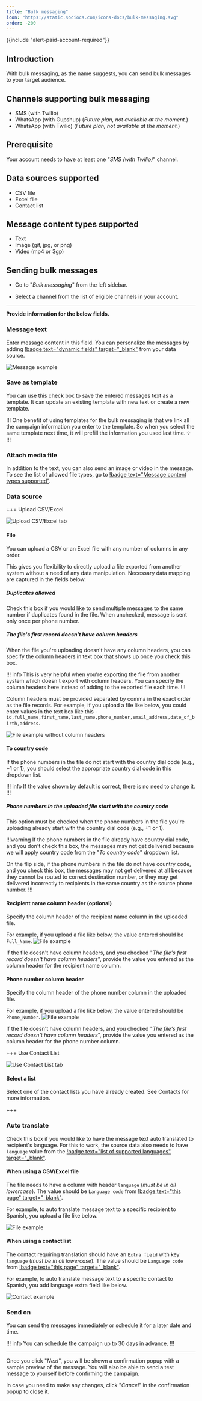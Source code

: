 ```yaml
---
title: "Bulk messaging"
icon: "https://static.sociocs.com/icons-docs/bulk-messaging.svg"
order: -200
---
```


{{include "alert-paid-account-required"}}

## Introduction

With bulk messaging, as the name suggests, you can send bulk messages to your target audience.

## Channels supporting bulk messaging

- SMS (with Twilio)
- WhatsApp (with Gupshup) (*Future plan, not available at the moment.*)
- WhatsApp (with Twilio) (*Future plan, not available at the moment.*)

## Prerequisite

Your account needs to have at least one "*SMS (with Twilio)*" channel.

## Data sources supported

- CSV file
- Excel file
- Contact list

## Message content types supported

- Text
- Image (gif, jpg, or png)
- Video (mp4 or 3gp)

## Sending bulk messages

- Go to "*Bulk messaging*" from the left sidebar.

- Select a channel from the list of eligible channels in your account.

---

**Provide information for the below fields.**

### Message text

Enter message content in this field. You can personalize the messages by adding [!badge text="dynamic fields" target="_blank"](/miscellaneous/dynamic-fields.md) from your data source.

![Message example](https://github.com/sociocs/docs/assets/12301512/6f3a05fb-c385-44df-8ec9-9c723cda9ac4)

### Save as template

You can use this check box to save the entered messages text as a template. It can update an existing template with new text or create a new template.

!!!
One benefit of using templates for the bulk messaging is that we link all the campaign information you enter to the template. So when you select the same template next time, it will prefill the information you used last time. :bulb:
!!!

### Attach media file

In addition to the text, you can also send an image or video in the message. To see the list of allowed file types, go to [!badge text="Message content types supported"](#message-content-types-supported).

### Data source

+++ Upload CSV/Excel

![Upload CSV/Excel tab](https://github.com/sociocs/docs/assets/12301512/ace4720a-a57f-4a39-836b-a2aeb0489ccd)

#### File

You can upload a CSV or an Excel file with any number of columns in any order.

This gives you flexibility to directly upload a file exported from another system without a need of any data manipulation. Necessary data mapping are captured in the fields below.

##### Duplicates allowed

Check this box if you would like to send multiple messages to the same number if duplicates found in the file. When unchecked, message is sent only once per phone number.

##### The file's first record doesn't have column headers

When the file you're uploading doesn't have any column headers, you can specify the column headers in text box that shows up once you check this box.

!!! info
This is very helpful when you're exporting the file from another system which doesn't export with column headers. You can specify the column headers here instead of adding to the exported file each time.
!!!

Column headers must be provided separated by comma in the exact order as the file records. For example, if you upload a file like below, you could enter values in the text box like this - `id,full_name,first_name,last_name,phone_number,email_address,date_of_birth,address`.

![File example without column headers](https://github.com/sociocs/docs/assets/12301512/6ceaa641-9048-40ed-9ca6-68477a6d35be)

#### To country code

If the phone numbers in the file do not start with the country dial code (e.g., +1 or 1), you should select the appropriate country dial code in this dropdown list.

!!! info
If the value shown by default is correct, there is no need to change it.
!!!

##### Phone numbers in the uploaded file start with the country code

This option must be checked when the phone numbers in the file you're uploading already start with the country dial code (e.g., +1 or 1).

!!!warning
If the phone numbers in the file already have country dial code, and you don't check this box, the messages may not get delivered because we will apply country code from the "*To country code*" dropdown list.

On the flip side, if the phone numbers in the file do not have country code, and you check this box, the messages may not get delivered at all because they cannot be routed to correct destination number, or they may get delivered incorrectly to recipients in the same country as the source phone number.
!!!

#### Recipient name column header (optional)

Specify the column header of the recipient name column in the uploaded file.

For example, if you upload a file like below, the value entered should be `Full_Name`.
![File example](https://github.com/sociocs/docs/assets/12301512/4935ce0f-a842-46c9-b79d-bc92be929aa3)

If the file doesn't have column headers, and you checked "*The file's first record doesn't have column headers*", provide the value you entered as the column header for the recipient name column.

#### Phone number column header

Specify the column header of the phone number column in the uploaded file.

For example, if you upload a file like below, the value entered should be `Phone_Number`.
![File example](https://github.com/sociocs/docs/assets/12301512/fb7a8197-a3d3-42bc-9336-7fc42090072b)

If the file doesn't have column headers, and you checked "*The file's first record doesn't have column headers*", provide the value you entered as the column header for the phone number column.

+++ Use Contact List

![Use Contact List tab](https://github.com/sociocs/docs/assets/12301512/246667ba-a663-4dee-a87c-13ef00183f00)

#### Select a list

Select one of the contact lists you have already created. See Contacts for more information.

+++

### Auto translate

Check this box if you would like to have the message text auto translated to recipient's language. For this to work, the source data also needs to have `language` value from the [!badge text="list of supported languages" target="_blank"](/miscellaneous/translation-languages/).

#### When using a CSV/Excel file

The file needs to have a column with header `language` (*must be in all lowercase*). The value should be `Language code` from [!badge text="this page" target="_blank"](/miscellaneous/translation-languages/).

For example, to auto translate message text to a specific recipient to Spanish, you upload a file like below.

![File example](https://github.com/sociocs/docs/assets/12301512/9e8b6b81-d450-4a48-acb2-01a2e016ff0e)

#### When using a contact list

The contact requiring translation should have an `Extra field` with key `language` (*must be in all lowercase*). The value should be `Language code` from [!badge text="this page" target="_blank"](/miscellaneous/translation-languages/).

For example, to auto translate message text to a specific contact to Spanish, you add language extra field like below.

![Contact example](https://github.com/sociocs/docs/assets/12301512/da14ca29-b062-4711-9723-bd65c0f7e7fd)

### Send on

You can send the messages immediately or schedule it for a later date and time.

!!! info
You can schedule the campaign up to 30 days in advance.
!!!

---

Once you click "*Next*", you will be shown a confirmation popup with a sample preview of the message. You will also be able to send a test message to yourself before confirming the campaign.

In case you need to make any changes, click "*Cancel*" in the confirmation popup to close it.
